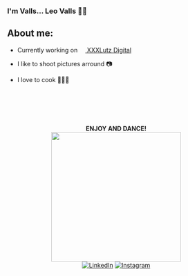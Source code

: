 ### I'm Valls... Leo Valls 🤘😎


About me:
----
- Currently working on [<img src="https://avatars.githubusercontent.com/u/30440797?s=64&v=4" width="14"/> XXXLutz Digital](https://www.xxxl.digital/)
- I like to shoot pictures arround 📷
- I love to cook 🧑🏽‍🍳



   <br/>
   <br/>
   <br/>
   <br/>
<div id="header" align="center">
  <b>ENJOY AND DANCE!</b>
   <br/>
  <img src="https://media.giphy.com/media/wAxlCmeX1ri1y/giphy.gif" width="300"/>
  <div id="badges">
    <a href="https://www.linkedin.com/in/leonardovalls" target="_blank"><img src="https://img.shields.io/badge/LinkedIn-blue?style=for-the-badge&logo=linkedin&logoColor=white" alt="LinkedIn"/></a>
    <a href="https://www.instagram.com/leovalls" target="_blank"><img src="https://img.shields.io/badge/Instagram-red?style=for-the-badge&logo=instagram&logoColor=white" alt="Instagram"/></a>
</div> 

</div>




<!--
**leovalls/leovalls** is a ✨ _special_ ✨ repository because its `README.md` (this file) appears on your GitHub profile.

Here are some ideas to get you started:

- 🪑 I’m currently working on ...
- 🌱 I’m currently learning ...
- 👯 I’m looking to collaborate on ...
- 🤔 I’m looking for help with ...
- 💬 Ask me about ...
- 📫 How to reach me: ...
- 😄 Pronouns: ...
- ⚡ Fun fact: ...
-->
